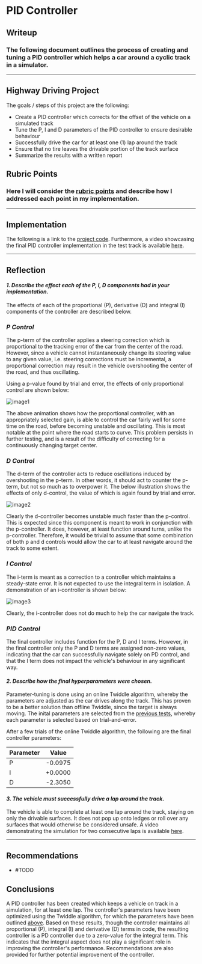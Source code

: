 # **PID Controller** 

## Writeup

### The following document outlines the process of creating and tuning a PID controller which helps a car around a cyclic track in a simulator.

---

## Highway Driving Project

The goals / steps of this project are the following:
* Create a PID controller which corrects for the offset of the vehicle on a simulated track
* Tune the P, I and D parameters of the PID controller to ensure desirable behaviour
* Successfully drive the car for at least one (1) lap around the track
* Ensure that no tire leaves the drivable portion of the track surface
* Summarize the results with a written report


[//]: # (Image References)

[image1]: ./images/p_only.gif "P Only Control"
[image2]: ./images/d_only.gif "D Only Control"
[image3]: ./images/i_only.gif "I Only Control"
[image4]: ./images/pd_only.gif "PD Only Control"
[image5]: ./images/pid_only_untuned.gif "PID Only Control"

## Rubric Points
### Here I will consider the [rubric points](https://review.udacity.com/#!/rubrics/1972/view) and describe how I addressed each point in my implementation.  

---
## Implementation

The following is a link to the [project code](https://github.com/rezarajan/sdc-pid-controller). Furthermore, a video showcasing the final PID controller implementation in the test track is available [here](https://youtu.be/AJYaWOHqug8).

---

## Reflection

#### *1. Describe the effect each of the P, I, D components had in your implementation.*

The effects of each of the proportional (P), derivative (D) and integral (I) components of the controller are described below.

### *P Control*

The p-term of the controller applies a steering correction which is proportional to the tracking error of the car from the center of the road. However, since a vehicle cannot instantaneously change its steering value to any given value, i.e. steering corrections must be incremental, a proportional correction may result in the vehicle overshooting the center of the road, and thus oscillating.

Using a p-value found by trial and error, the effects of only proportional control are shown below:

![image1]

The above animation shows how the proportional controller, with an appropriately selected gain, is able to control the car fairly well for some time on the road, before becoming unstable and oscillating. This is most notable at the point where the road starts to curve. This problem persists in further testing, and is a result of the difficulty of correcting for a continuously changing target center.

### *D Control*

The d-term of the controller acts to reduce oscillations induced by overshooting in the p-term. In other words, it should act to counter the p-term, but not so much as to overpower it. The below illustration shows the effects of only d-control, the value of which is again found by trial and error.

![image2]

Clearly the d-controller becomes unstable much faster than the p-control. This is expected since this component is meant to work in conjunction with the p-controller. It does, however, at least function around turns, unlike the p-controller. Therefore, it would be trivial to assume that some combination of both p and d controls would allow the car to at least navigate around the track to some extent.

### *I Control*

The i-term is meant as a correction to a controller which maintains a steady-state error. It is not expected to use the integral term in isolation. A demonstration of an i-controller is shown below: 

![image3]

Clearly, the i-controller does not do much to help the car navigate the track.

### *PID Control*

The final controller includes function for the P, D and I terms. However, in the final controller only the P and D terms are assigned non-zero values, indicating that the car can successfully navigate solely on PD control, and that the I term does not impact the vehicle's behaviour in any significant way.
#### *2. Describe how the final hyperparameters were chosen.*

Parameter-tuning is done using an online Twiddle algorithm, whereby the parameters are adjusted as the car drives along the track. This has proven to be a better solution than offline Twiddle, since the target is always moving. The inital parameters are selected from the [previous tests](#1-describe-the-effect-each-of-the-p-i-d-components-had-in-your-implementation), whereby each parameter is selected based on trial-and-error.

After a few trials of the online Twiddle algorithm, the following are the final controller parameters:

| Parameter | Value |
|-----------|-------|
|P          |-0.0975|
|I          |+0.0000|
|D          |-2.3050|

#### *3. The vehicle must successfully drive a lap around the track.*

The vehicle is able to complete at least one lap around the track, staying on only the drivable surfaces. It does not pop up onto ledges or roll over any surfaces that would otherwise be considered unsafe. A video demonstrating the simulation for two consecutive laps is available [here](#https://youtu.be/AJYaWOHqug8).


---

## Recommendations

* #TODO

## Conclusions

A PID controller has been created which keeps a vehicle on track in a simulation, for at least one lap. The controller's parameters have been optimized using the Twiddle algorithm, for which the parameters have been outlined [above](#2-describe-how-the-final-hyperparameters-were-chosen). Based on these results, though the controller maintains all proportional (P), integral (I) and derivative (D) terms in code, the resulting controller is a PD controller due to a zero-value for the integral term. This indicates that the integral aspect does not play a significant role in improving the controller's performance. Recommendations are also provided for further potential improvement of the controller.